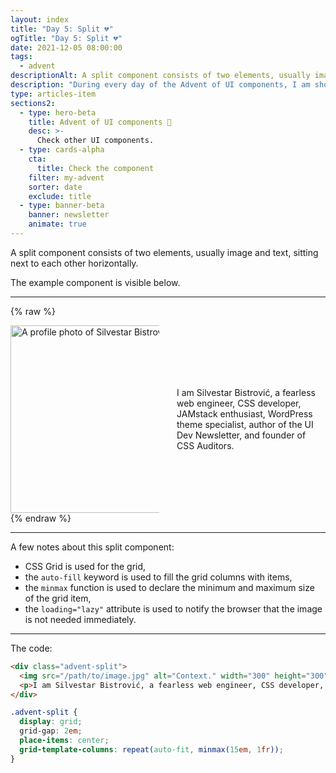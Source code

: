 ```yaml
---
layout: index
title: "Day 5: Split 💔"
ogTitle: "Day 5: Split 💔"
date: 2021-12-05 08:00:00
tags:
  - advent
descriptionAlt: A split component consists of two elements, usually image and text, sitting next to each other horizontally.
description: "During every day of the Advent of UI components, I am showcasing a new UI Component built with HTML, CSS, and JavaScript. Day 5: Split."
type: articles-item
sections2:
  - type: hero-beta
    title: Advent of UI components 🎄
    desc: >-
      Check other UI components.
  - type: cards-alpha
    cta:
      title: Check the component
    filter: my-advent
    sorter: date
    exclude: title
  - type: banner-beta
    banner: newsletter
    animate: true
---
```


A split component consists of two elements, usually image and text, sitting next to each other horizontally.

The example component is visible below.

---

{% raw %}
<div class="advent-split">
  <img src="https://res.cloudinary.com/starbist/image/upload/w_auto,f_auto,q_auto:eco,dpr_auto,c_scale/PSX_20210122_073856_fdz5qg" alt="A profile photo of Silvestar Bistrović." width="300" height="300" loading="lazy">
  <p>I am Silvestar Bistrović, a fearless web engineer, CSS developer, JAMstack enthusiast, WordPress theme specialist, author of the UI Dev Newsletter, and founder of CSS Auditors.</p>
</div>
<style>
.advent-split {
  display: grid;
  grid-gap: 2em;
  place-items: center;
  grid-template-columns: repeat(auto-fit, minmax(15em, 1fr));
}
</style>
{% endraw %}

---

A few notes about this split component:

- CSS Grid is used for the grid,
- the `auto-fill` keyword is used to fill the grid columns with items,
- the `minmax` function is used to declare the minimum and maximum size of the grid item,
- the `loading="lazy"` attribute is used to notify the browser that the image is not needed immediately.

---

The code:

```html
<div class="advent-split">
  <img src="/path/to/image.jpg" alt="Context." width="300" height="300" loading="lazy">
  <p>I am Silvestar Bistrović, a fearless web engineer, CSS developer, JAMstack enthusiast, WordPress theme specialist, author of the UI Dev Newsletter, and founder of CSS Auditors.</p>
</div>
```

```css
.advent-split {
  display: grid;
  grid-gap: 2em;
  place-items: center;
  grid-template-columns: repeat(auto-fit, minmax(15em, 1fr));
}
```
